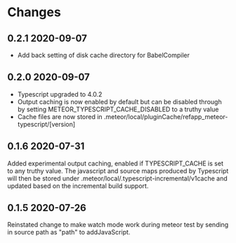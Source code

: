 # Changes

## 0.2.1 2020-09-07

* Add back setting of disk cache directory for BabelCompiler

## 0.2.0 2020-09-07

* Typescript upgraded to 4.0.2
* Output caching is now enabled by default but can be disabled through by setting METEOR_TYPESCRIPT_CACHE_DISABLED to a truthy value
* Cache files are now stored in .meteor/local/pluginCache/refapp_meteor-typescript/[version]

## 0.1.6 2020-07-31
Added experimental output caching, enabled if TYPESCRIPT_CACHE is set to any truthy value.
The javascript and source maps produced by Typescript will then be stored under .meteor/local/.typescript-incremental/v1cache and updated
based on the incremental build support.

## 0.1.5 2020-07-26
Reinstated change to make watch mode work during meteor test by sending in source path as "path" to addJavaScript.
